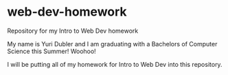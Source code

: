 # web-dev-homework
Repository for my Intro to Web Dev homework

My name is Yuri Dubler and I am graduating with a Bachelors of Computer Science this Summer! Woohoo!

I will be putting all of my homework for Intro to Web Dev into this repository.
